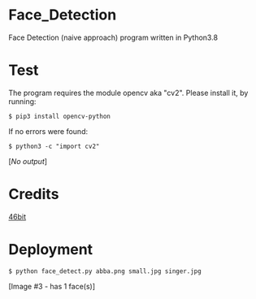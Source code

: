 # Face_Detection

Face Detection (naive approach) program written in Python3.8

# Test

The program requires the module opencv aka "cv2". Please install it, by running:

```$ pip3 install opencv-python```

If no errors were found:

```$ python3 -c "import cv2"```

[*No output*]



# Credits

[46bit](https://gist.github.com/46bit/d49f6fd44b9e690a6ac5)

# Deployment

```$ python face_detect.py abba.png small.jpg singer.jpg```

[Image #3 - has 1 face(s)]
